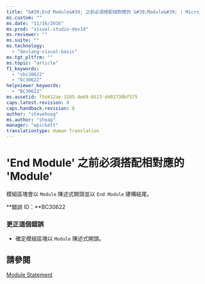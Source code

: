```yaml
---
title: "&#39;End Module&#39; 之前必須搭配相對應的 &#39;Module&#39; | Microsoft Docs"
ms.custom: ""
ms.date: "11/16/2016"
ms.prod: "visual-studio-dev14"
ms.reviewer: ""
ms.suite: ""
ms.technology: 
  - "devlang-visual-basic"
ms.tgt_pltfrm: ""
ms.topic: "article"
f1_keywords: 
  - "vbc30622"
  - "bc30622"
helpviewer_keywords: 
  - "BC30622"
ms.assetid: f5d412ae-3265-4e69-b513-d402730bf575
caps.latest.revision: 8
caps.handback.revision: 8
author: "stevehoag"
ms.author: "shoag"
manager: "wpickett"
translationtype: Human Translation
---
```

# &#39;End Module&#39; 之前必須搭配相對應的 &#39;Module&#39;
模組區塊會以 `Module` 陳述式開頭並以 `End Module` 建構結尾。  
  
 **錯誤 ID：**BC30622  
  
### 更正這個錯誤  
  
-   確定模組區塊以 `Module` 陳述式開頭。  
  
## 請參閱  
 [Module Statement](../../visual-basic/language-reference/statements/module-statement.md)